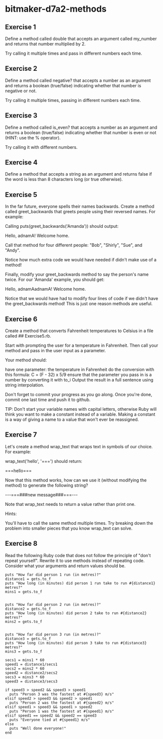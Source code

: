 # bitmaker-d7a2-methods

## Exercise 1

Define a method called double that accepts an argument called my_number and returns that number multiplied by 2.

Try calling it multiple times and pass in different numbers each time.

## Exercise 2

Define a method called negative? that accepts a number as an argument and returns a boolean (true/false) indicating whether that number is negative or not.

Try calling it multiple times, passing in different numbers each time.

## Exercise 3

Define a method called is_even? that accepts a number as an argument and returns a boolean (true/false) indicating whether that number is even or not (HINT: use the % operator).

Try calling it with different numbers.

## Exercise 4

Define a method that accepts a string as an argument and returns false if the word is less than 8 characters long (or true otherwise).

## Exercise 5

In the far future, everyone spells their names backwards. Create a method called greet_backwards that greets people using their reversed names. For example:

Calling puts(greet_backwards('Amanda')) should output:

Hello, adnamA! Welcome home.

Call that method for four different people: "Bob", "Shirly", "Sue", and "Andy".

Notice how much extra code we would have needed if didn't make use of a method!

Finally, modify your greet_backwards method to say the person's name twice. For our 'Amanda' example, you should get:

Hello, adnamAadnamA! Welcome home.

Notice that we would have had to modify four lines of code if we didn't have the greet_backwards method! This is just one reason methods are useful.

## Exercise 6

Create a method that converts Fahrenheit temperatures to Celsius in a file called ## Exercise5.rb.

Start with prompting the user for a temperature in Fahrenheit. Then call your method and pass in the user input as a parameter.

Your method should:

have one parameter: the temperature in Fahrenheit
do the conversion with this formula: C = (F - 32) x 5/9
ensure that the parameter you pass in is a number by converting it with to_i
Output the result in a full sentence using string interpolation.

Don't forget to commit your progress as you go along. Once you're done, commit one last time and push it to github.

TIP: Don't start your variable names with capital letters, otherwise Ruby will think you want to make a constant instead of a variable. Making a constant is a way of giving a name to a value that won't ever be reassigned.

## Exercise 7

Let's create a method wrap_text that wraps text in symbols of our choice. For example:

wrap_text('hello', '===')
should return:

===hello===

Now that this method works, how can we use it (without modifying the method) to generate the following string?

---===###new message###===---

Note that wrap_text needs to return a value rather than print one.

Hints:

You'll have to call the same method multiple times.
Try breaking down the problem into smaller pieces that you know wrap_text can solve.
## Exercise 8

Read the following Ruby code that does not follow the principle of "don't repeat yourself". Rewrite it to use methods instead of repeating code. Consider what your arguments and return values should be.
```
puts "How far did person 1 run (in metres)?"
distance1 = gets.to_f
puts "How long (in minutes) did person 1 run take to run #{distance1} metres?"
mins1 = gets.to_f


puts "How far did person 2 run (in metres)?"
distance2 = gets.to_f
puts "How long (in minutes) did person 2 take to run #{distance2} metres?"
mins2 = gets.to_f


puts "How far did person 3 run (in metres)?"
distance3 = gets.to_f
puts "How long (in minutes) did person 3 take to run #{distance3} metres?"
mins3 = gets.to_f

secs1 = mins1 * 60
speed1 = distance1/secs1
secs2 = mins2 * 60
speed2 = distance2/secs2
secs3 = mins3 * 60
speed3 = distance3/secs3

if speed3 > speed2 && speed3 > speed1
  puts "Person 3 was the fastest at #{speed3} m/s"
elsif speed2 > speed3 && speed2 > speed1
  puts "Person 2 was the fastest at #{speed2} m/s"
elsif speed1 > speed3 && speed1 > speed2
  puts "Person 1 was the fastest at #{speed1} m/s"
elsif speed1 == speed2 && speed2 == speed3
  puts "Everyone tied at #{speed1} m/s"
else
  puts "Well done everyone!"
end
```
